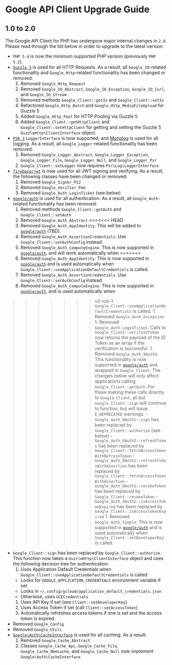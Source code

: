 Google API Client Upgrade Guide
===============================

1.0 to 2.0
----------

The Google API Client for PHP has undergone major internal changes in `2.0`. Please read through
the list below in order to upgrade to the latest version:

 - `PHP 5.4` is now the minimum supported PHP version (previously `PHP 5.2`).
 - [`Guzzle 5`][Guzzle 5] is used for all HTTP Requests. As a result, all `Google_IO`-related
 functionality and `Google_Http`-related functionality has been changed or removed:
    1. Removed `Google_Http_Request`
    1. Removed `Google_IO_Abstract`, `Google_IO_Exception`, `Google_IO_Curl`, and `Google_IO_Stream`
    1. Removed methods `Google_Client::getIo` and `Google_Client::setIo`
    1. Refactored `Google_Http_Batch` and `Google_Http_MediaFileUpload` for Guzzle 5
    1. Added `Google_Http_Pool` for HTTP Pooling via Guzzle 5
    1. Added `Google_Client::getHttpClient` and `Google_Client::setHttpClient` for getting and
    setting the Guzzle 5 `GuzzleHttp\ClientInterface` object.
 - [`PSR 3`][PSR 3] `LoggerInterface` is now supported, and [Monolog][Monolog] is used for all
 logging. As a result, all `Google_Logger`-related functionality has been removed:
    1. Removed `Google_Logger_Abstract`, `Google_Logger_Exception`, `Google_Logger_File`,
    `Google_Logger_Null`, and `Google_Logger_Psr`
    1. `Google_Client::setLogger` now requires `Psr\Log\LoggerInterface`
 - [`firebase/jwt`][Firebase JWT] is now used for all JWT signing and verifying. As a result, the
 following classes have been changed or removed:
    1. Removed `Google_Signer_P12`
    1. Removed `Google_Verifier_Pem`
    1. Removed `Google_Auth_LoginTicket` (see below)
 - [`google/auth`][Google Auth] is used for all authentication. As a result, all
 `Google_Auth`-related functionality has been removed:
    1. Removed methods `Google_Client::getAuth` and `Google_Client::setAuth`
    1. Removed `Google_Auth_Abstract`
<<<<<<< HEAD
    1. Removed `Google_Auth_AppIdentity`. This will be added to [`google/auth`][Google Auth] (TBD).
    1. Removed `Google_Auth_AssertionCredentials`. Use `Google_Client::setAuthConfig` instead.
    1. Removed `Google_Auth_ComputeEngine`. This is now supported in
    [`google/auth`][Google Auth GCE], and will work automatically when
=======
    1. Removed `Google_Auth_AppIdentity`. This is now supported in [`google/auth`][Google Auth AppIdentity]
    and is used automatically when `Google_Client::useApplicationDefaultCredentials` is called.
    1. Removed `Google_Auth_AssertionCredentials`. Use `Google_Client::setAuthConfig` instead.
    1. Removed `Google_Auth_ComputeEngine`. This is now supported in
    [`google/auth`][Google Auth GCE], and is used automatically when
>>>>>>> v2-rcb-1
    `Google_Client::useApplicationDefaultCredentials` is called.
    1. Removed `Google_Auth_Exception`
    1. Removed `Google_Auth_LoginTicket`. Calls to `Google_Client::verifyIdToken` now returns
    the payload of the ID Token as an array if the verification is successful.
    1. Removed `Google_Auth_OAuth2`. This functionality is now supported in [`google/auth`][Google Auth OAuth2] and wrapped in `Google_Client`. The changes below will only affect applications calling `Google_Client::getAuth`. For those making these calls directly to `Google_Client`, all but `Google_Client::sign` will continue to function, but will issue `E_DEPRECATED` warnings.
      - `Google_Auth_OAuth2::sign` has been replaced by `Google_Client::authorize` (see below)
      - `Google_Auth_OAuth2::refreshToken` has been replaced by
        `Google_Client::fetchAccessTokenWithRefreshToken`
      - `Google_Auth_OAuth2::refreshTokenWithAssertion` has been replaced by
        `Google_Client::fetchAccessTokenWithAssertion`
      - `Google_Auth_OAuth2::revokeToken` has been replaced by
        `Google_Client::revokeToken`
      - `Google_Auth_OAuth2::isAccessTokenExpired` has been replaced by
        `Google_Client::isAccessTokenExpired`
    1. Removed `Google_Auth_Simple`. This is now supported in [`google/auth`][Google Auth Simple]
    and is used automatically when `Google_Client::setDeveloperKey` is called.
 - `Google_Client::sign` has been replaced by `Google_Client::authorize`. This function
    now takes a `GuzzleHttp\ClientInterface` object and uses the following decision tree for
    authentication:
    1. Uses Application Default Credentials when
    `Google_Client::useApplicationDefaultCredentials` is called
      - Looks for `GOOGLE_APPLICATION_CREDENTIALS` environment variable if set
      - Looks in `~/.config/gcloud/application_default_credentials.json`
      - Otherwise, uses `GCECredentials`
    1. Uses API Key if set (see `Client::setDeveloperKey`)
    1. Uses Access Token if set (call `Client::setAccessToken`)
    1. Automatically refreshes access tokens if one is set and the access token is expired
 - Removed `Google_Config`
 - Removed `Google_Utils`
 - [`Google\Auth\CacheInterface`][Google Auth CacheInterface] is used for all caching. As a result:
    1. Removed `Google_Cache_Abstract`
    1. Classes `Google_Cache_Apc`, `Google_Cache_File`, `Google_Cache_Memcache`, and
    `Google_Cache_Null` now implement `Google\Auth\CacheInterface`.

[PSR 3]: https://github.com/php-fig/fig-standards/blob/master/accepted/PSR-3-logger-interface.md
[Guzzle 5]: https://github.com/guzzle/guzzle
[Monolog]: https://github.com/Seldaek/monolog
[Google Auth]: https://github.com/google/google-auth-library-php
[Google Auth GCE]: https://github.com/google/google-auth-library-php/blob/master/src/GCECredentials.php
[Google Auth OAuth2]: https://github.com/google/google-auth-library-php/blob/master/src/OAuth2.php
[Google Auth Simple]: https://github.com/google/google-auth-library-php/blob/master/src/Simple.php
[Google Auth AppIdentity]: https://github.com/google/google-auth-library-php/blob/master/src/AppIdentityCredentials.php
[Google Auth CacheInterface]: https://github.com/google/google-auth-library-php/blob/master/src/CacheInterface.php
[Firebase JWT]: https://github.com/firebase/php-jwt
